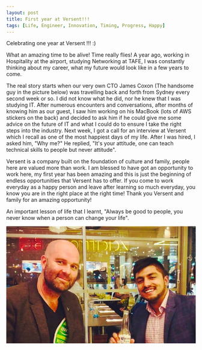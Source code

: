 ```yaml
---
layout: post
title: First year at Versent!!!
tags: [Life, Engineer, Innovation, Timing, Progress, Happy]
---
```


Celebrating one year at Versent !!! :)

What an amazing time to be alive! Time really flies! A year ago, working in Hospitality at the airport, studying Networking at TAFE, I was constantly thinking about my career, what my future would look like in a few years to come.

The real story starts when our very own CTO James Coxon (The handsome guy in the picture below) was travelling back and forth from Sydney every second week or so. I did not know what he did, nor he knew that I was studying IT. After numerous encounters and conversations, after months of knowing him as our guest, I saw him working on his MacBook (lots of AWS stickers on the back) and decided to ask him if he could give me some advice on the future of IT and what I could do to ensure I take the right steps into the industry. Next week, I got a call for an interview at Versent which I recall as one of the most happiest days of my life. After I was hired, I asked him, "Why me?" He replied, "It's your attitude, one can teach technical skills to people but never attitude".

Versent is a company built on the foundation of culture and family, people here are valued more than work. I am blessed to have got an opportunity to work here, my first year has been amazing and this is just the beginning of endless opportunities that Versent has to offer. If you come to work everyday as a happy person and leave after learning so much everyday, you know you are in the right place at the right time! Thank you Versent and family for an amazing opportunity! 

An important lesson of life that I learnt, "Always be good to people, you never know when a person can change your life".

<img src="/img/james-and-me.jpeg"
     alt="Markdown Monster icon"
     style="float: center; margin-right: 50px;" />